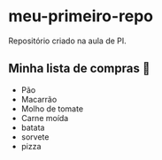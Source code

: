 # meu-primeiro-repo
Repositório criado na aula de PI.

## Minha lista de compras 🌼

- Pão
- Macarrão
- Molho de tomate
- Carne moída
- batata
- sorvete
- pizza
